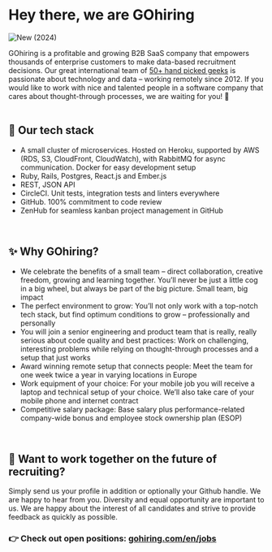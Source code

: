# Hey there, we are GOhiring

![New (2024)](https://github.com/user-attachments/assets/48c38bec-137e-400d-8c53-4789dd0831a3)

GOhiring is a profitable and growing B2B SaaS company that empowers thousands of enterprise customers to make data-based recruitment decisions. Our great international team of [50+ hand picked geeks](https://gohiring.com/en/jobs/#people) is passionate about technology and data – working remotely since 2012. If you would like to work with nice and talented people in a software company that cares about thought-through processes, we are waiting for you! :rocket:
</br>
</br>

## :floppy_disk: Our tech stack
- A small cluster of microservices. Hosted on Heroku, supported by AWS (RDS, S3, CloudFront, CloudWatch), with RabbitMQ for async communication. Docker for easy development setup
- Ruby, Rails, Postgres, React.js and Ember.js
- REST, JSON API
- CircleCI. Unit tests, integration tests and linters everywhere
- GitHub. 100% commitment to code review
- ZenHub for seamless kanban project management in GitHub
</br>

## :sparkles:	 Why GOhiring?
- We celebrate the benefits of a small team – direct collaboration, creative freedom, growing and learning together. You’ll never be just a little cog in a big wheel, but always be part of the big picture. Small team, big impact
- The perfect environment to grow: You’ll not only work with a top-notch tech stack, but find optimum conditions to grow – professionally and personally
- You will join a senior engineering and product team that is really, really serious about code quality and best practices: Work on challenging, interesting problems while relying on thought-through processes and a setup that just works
- Award winning remote setup that connects people: Meet the team for one week twice a year in varying locations in Europe
- Work equipment of your choice: For your mobile job you will receive a laptop and technical setup of your choice. We’ll also take care of your mobile phone and internet contract
- Competitive salary package: Base salary plus performance-related company-wide bonus and employee stock ownership plan (ESOP)
</br>

## :dart: Want to work together on the future of recruiting?
Simply send us your profile in addition or optionally your Github handle. We are happy to hear from you. Diversity and equal opportunity are important to us. We are happy about the interest of all candidates and strive to provide feedback as quickly as possible.
</br>

### :point_right: Check out open positions: [gohiring.com/en/jobs](https://gohiring.com/en/jobs/)

